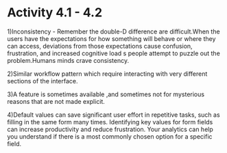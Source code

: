 # Activity 4.1 - 4.2

1\)Inconsistency - Remember the double-D difference are difficult.When the users have the expectations for how something will behave   or where they can access, deviations  from those expectations cause  confusion, frustration, and increased cognitive load s people attempt to puzzle out the problem.Humans minds crave consistency.

2\)Similar workflow pattern which require interacting with very different sections of the interface.

3\)A feature is sometimes available ,and sometimes not for mysterious reasons that are not made explicit. 

4\)Default values can save significant user effort in repetitive tasks, such as filling in the same form many times. Identifying key values for form fields can increase productivity and reduce frustration. Your analytics can help you understand if there is a most commonly chosen option for a specific field.

